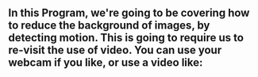 ## In this Program, we're going to be covering how to reduce the background of images, by detecting motion. This is going to require us to re-visit the use of video. You can use your webcam if you like, or use a video like:
